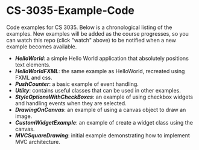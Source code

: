 # CS-3035-Example-Code

Code examples for CS 3035. Below is a chronological listing of the examples. New examples will be added as the course progresses, so you can watch this repo (click "watch" above) to be notified 
when a new example becomes available. 

 * ***HelloWorld***: a simple Hello World application that absolutely positions text elements.
 * ***HelloWorldFXML***: the same example as HelloWorld, recreated using FXML and css.
 * ***PushCounter***: a basic example of event handling.
 * ***Utlity***: contains useful classes that can be used in other examples.
 * ***StyleOptionsWithCheckBoxes***: an example of using checkbox widgets and handling events when they are selected.
 * ***DrawingOnCanvas***: an example of using a canvas object to draw an image.
 * ***CustomWidgetExample***: an example of create a widget class using the canvas.
 * ***MVCSquareDrawing***: initial example demonstrating how to implement MVC architecture.

 

